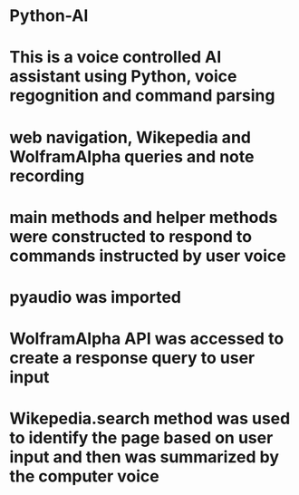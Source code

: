 # Python-AI
# This is a voice controlled AI assistant using Python, voice regognition and command parsing
# web navigation, Wikepedia and WolframAlpha queries and note recording
# main methods and helper methods were constructed to respond to commands instructed by user voice 
# pyaudio was imported 
# WolframAlpha API was accessed to create a response query  to user input 
# Wikepedia.search method was used to identify the page based on user input and then was summarized by the computer voice 

